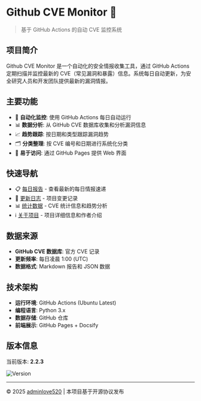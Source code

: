 # Github CVE Monitor 👀

> 基于 GitHub Actions 的自动 CVE 监控系统

## 项目简介

Github CVE Monitor 是一个自动化的安全情报收集工具，通过 GitHub Actions 定期扫描并监控最新的 CVE（常见漏洞和暴露）信息。系统每日自动更新，为安全研究人员和开发团队提供最新的漏洞情报。

## 主要功能

- 🔄 **自动化监控**: 使用 GitHub Actions 每日自动运行
- 📊 **数据分析**: 从 GitHub CVE 数据库收集和分析漏洞信息
- 📈 **趋势跟踪**: 按日期和类型跟踪漏洞趋势
- 🗂️ **分类整理**: 按 CVE 编号和日期进行系统化分类
- 📱 **易于访问**: 通过 GitHub Pages 提供 Web 界面

## 快速导航

- 📋 [每日报告](每日报告) - 查看最新的每日情报速递
- 📝 [更新日志](更新日志) - 项目变更记录
- 📊 [统计数据](统计数据) - CVE 统计信息和趋势分析
- ℹ️ [关于项目](关于项目) - 项目详细信息和作者介绍

## 数据来源

- **GitHub CVE 数据库**: 官方 CVE 记录
- **更新频率**: 每日凌晨 1:00 (UTC)
- **数据格式**: Markdown 报告和 JSON 数据

## 技术架构

- **运行环境**: GitHub Actions (Ubuntu Latest)
- **编程语言**: Python 3.x
- **数据存储**: GitHub 仓库
- **前端展示**: GitHub Pages + Docsify

## 版本信息

当前版本: **2.2.3**

![Version](https://img.shields.io/badge/version-2.2.3-blue.svg)

---

© 2025 [adminlove520](https://github.com/adminlove520) | 本项目基于开源协议发布